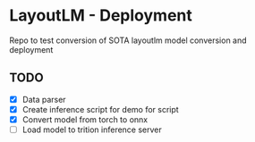 # LayoutLM - Deployment
Repo to test conversion of SOTA layoutlm model conversion and deployment

## TODO
- [x] Data parser
- [x] Create inference script for demo for script
- [x] Convert model from torch to onnx
- [ ] Load model to trition inference server